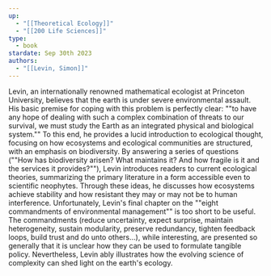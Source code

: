 ```yaml
---
up:
  - "[[Theoretical Ecology]]"
  - "[[200 Life Sciences]]"
type:
  - book
stardate: Sep 30th 2023
authors:
  - "[[Levin, Simon]]"
---
```


Levin, an internationally renowned mathematical ecologist at Princeton University, believes that the earth is under severe environmental assault. His basic premise for coping with this problem is perfectly clear: ""to have any hope of dealing with such a complex combination of threats to our survival, we must study the Earth as an integrated physical and biological system."" To this end, he provides a lucid introduction to ecological thought, focusing on how ecosystems and ecological communities are structured, with an emphasis on biodiversity. By answering a series of questions (""How has biodiversity arisen? What maintains it? And how fragile is it and the services it provides?""), Levin introduces readers to current ecological theories, summarizing the primary literature in a form accessible even to scientific neophytes. Through these ideas, he discusses how ecosystems achieve stability and how resistant they may or may not be to human interference. Unfortunately, Levin's final chapter on the ""eight commandments of environmental management"" is too short to be useful. The commandments (reduce uncertainty, expect surprise, maintain heterogeneity, sustain modularity, preserve redundancy, tighten feedback loops, build trust and do unto others...), while interesting, are presented so generally that it is unclear how they can be used to formulate tangible policy. Nevertheless, Levin ably illustrates how the evolving science of complexity can shed light on the earth's ecology.